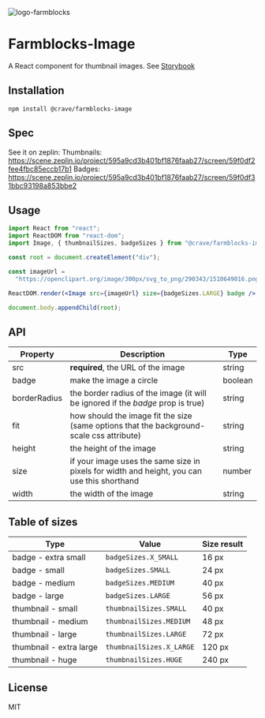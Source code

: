 ![logo-farmblocks](https://user-images.githubusercontent.com/7760/31051341-4d280118-a63c-11e7-9e8f-3b375ca8f9a0.png)

# Farmblocks-Image

A React component for thumbnail images. See
[Storybook](https://cravefood.github.io/farmblocks/index.html?selectedKind=Image)

## Installation

```
npm install @crave/farmblocks-image
```

## Spec

See it on zeplin: Thumbnails:
https://scene.zeplin.io/project/595a9cd3b401bf1876faab27/screen/59f0df2fee4fbc85eccb17b1
Badges:
https://scene.zeplin.io/project/595a9cd3b401bf1876faab27/screen/59f0df31bbc93198a853bbe2

## Usage

```jsx
import React from "react";
import ReactDOM from "react-dom";
import Image, { thumbnailSizes, badgeSizes } from "@crave/farmblocks-image";

const root = document.createElement("div");

const imageUrl =
  "https://openclipart.org/image/300px/svg_to_png/290343/1510649016.png&disposition=attachment";

ReactDOM.render(<Image src={imageUrl} size={badgeSizes.LARGE} badge />, root);

document.body.appendChild(root);
```

## API

| Property     | Description                                                                                 | Type    |
| ------------ | ------------------------------------------------------------------------------------------- | ------- |
| src          | **required**, the URL of the image                                                          | string  |
| badge        | make the image a circle                                                                     | boolean |
| borderRadius | the border radius of the image (it will be ignored if the _badge_ prop is true)             | string  |
| fit          | how should the image fit the size (same options that the background-scale css attribute)    | string  |
| height       | the height of the image                                                                     | string  |
| size         | if your image uses the same size in pixels for width and height, you can use this shorthand | number  |
| width        | the width of the image                                                                      | string  |

## Table of sizes

| Type                    | Value                    | Size result |
| ----------------------- | ------------------------ | ----------- |
| badge - extra small     | `badgeSizes.X_SMALL`     | 16 px       |
| badge - small           | `badgeSizes.SMALL`       | 24 px       |
| badge - medium          | `badgeSizes.MEDIUM`      | 40 px       |
| badge - large           | `badgeSizes.LARGE`       | 56 px       |
| thumbnail - small       | `thumbnailSizes.SMALL`   | 40 px       |
| thumbnail - medium      | `thumbnailSizes.MEDIUM`  | 48 px       |
| thumbnail - large       | `thumbnailSizes.LARGE`   | 72 px       |
| thumbnail - extra large | `thumbnailSizes.X_LARGE` | 120 px      |
| thumbnail - huge        | `thumbnailSizes.HUGE`    | 240 px      |

## License

MIT
